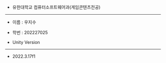 * 유한대학교 컴퓨터소프트웨어과(게임콘텐츠전공)
 ***
 * 이름 : 우지수
 * 학번 : 202227025

* Unity Version
 ***
 * 2022.3.17f1

